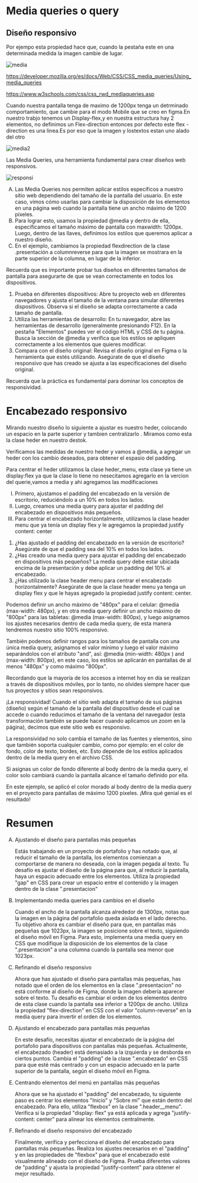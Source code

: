 <h1>Media queries o query</h1>
<h2>Diseño responsivo</h2>
<p>Por ejempo esta propiedad hace que, cuando la pestaña este en una determinada medida la imagen cambie de lugar.</p>

![media](https://github.com/user-attachments/assets/2a83c258-a865-4bc7-b127-80e9c00b3e91)


https://developer.mozilla.org/es/docs/Web/CSS/CSS_media_queries/Using_media_queries

https://www.w3schools.com/css/css_rwd_mediaqueries.asp

<p>Cuando nuestra pantalla tenga de maximo de 1200px tenga un detrminado comportamiento, que cambie para el modo Mobile que se creo en figma.En nuestro trabjo tenemos un Display-flex,y en nuestra estructura hay 2 elementos, no definimos un Flex-direction entonces por defecto  este flex -direction es una linea.Es por eso que la imagen y lostextos estan uno alado del otro </p>

![media2](https://github.com/user-attachments/assets/ddb6d3a7-bf8d-4b92-8c14-0b99fe670e14)


<p>Las Media Queries, una herramienta fundamental para crear diseños web responsivos.</p>

![responsi](https://github.com/user-attachments/assets/c85e3ed1-48ef-4c86-9413-3bf0f68a4756)

<ol type="A">
<li>Las Media Queries nos permiten aplicar estilos específicos a nuestro sitio web dependiendo del tamaño de la pantalla del usuario. En este caso, vimos cómo usarlas para cambiar la disposición de los elementos en una página web cuando la pantalla tiene un ancho máximo de 1200 píxeles.</li>

<li>Para lograr esto, usamos la propiedad @media y dentro de ella, especificamos el tamaño máximo de pantalla con maxwidth: 1200px. Luego, dentro de las llaves, definimos los estilos que queremos aplicar a nuestro diseño.</li>

<li>En el ejemplo, cambiamos la propiedad flexdirection de la clase .presentación a columnreverse para que la imagen se mostrara en la parte superior de la columna, en lugar de la inferior.</li>
</ol>

<p>Recuerda que es importante probar tus diseños en diferentes tamaños de pantalla para asegurarte de que se vean correctamente en todos los dispositivos.</p>

<ol >

<li>Prueba en diferentes dispositivos: Abre tu proyecto web en diferentes navegadores y ajusta el tamaño de la ventana para simular diferentes dispositivos. Observa si el diseño se adapta correctamente a cada tamaño de pantalla.</li>

<li>Utiliza las herramientas de desarrollo: En tu navegador, abre las herramientas de desarrollo (generalmente presionando F12). En la pestaña "Elementos" puedes ver el código HTML y CSS de tu página. Busca la sección de @media y verifica que los estilos se apliquen correctamente a los elementos que quieres modificar.</li>

<li>Compara con el diseño original: Revisa el diseño original en Figma o la herramienta que estés utilizando. Asegúrate de que el diseño responsivo que has creado se ajusta a las especificaciones del diseño original.</li>
</ol>

<p>Recuerda que la práctica es fundamental para dominar los conceptos de responsividad. </p>

<h1>Encabezado responsivo</h1>

<p>Mirando nuestro diseño lo siguiente a ajustar es nuestro heder, colocando un espacio en la parte superior y tambien centralizarlo . Miramos como esta la clase heder en nuestro destok. </p>
<p>Verificamos las medidas de nuestro heder y vamos a @media, a agregar un heder con los cambio deseados, para obtener el espasio del padding. </p>
<p>Para centrar el heder utilizamos la clase heder_menu, esta clase ya tiene un display:flex ya que la clase lo tiene no nesecitamos agregarlo en la vercion del querie,vamos a media y ahi agregamos las modificaciones</p>
<ol type='I'>

<li>Primero, ajustamos el padding del encabezado en la versión de escritorio, reduciéndolo a un 10% en todos los lados.</li>

<li>Luego, creamos una media query para ajustar el padding del encabezado en dispositivos más pequeños.</li>

<li>Para centrar el encabezado horizontalmente, utilizamos la clase header menu que ya tenía un display flex y le agregamos la propiedad justify content: center</li>
</ol>

<ol >
<li>¿Has ajustado el padding del encabezado en la versión de escritorio? Asegúrate de que el padding sea del 10% en todos los lados.</li>

<li>¿Has creado una media query para ajustar el padding del encabezado en dispositivos más pequeños? La media query debe estar ubicada encima de la presentación y debe aplicar un padding del 10% al encabezado.</li>

<li>¿Has utilizado la clase header menu para centrar el encabezado horizontalmente? Asegúrate de que la clase header menu ya tenga un display flex y que le hayas agregado la propiedad justify content: center.</li>

</ol>

<p>Podemos definir un ancho máximo de "480px" para el celular: @media (max-width: 480px), y en otra media query definir un ancho máximo de "800px" para las tabletas: @media (max-width: 800px), y luego asignamos los ajustes necesarios dentro de cada media query, de esta manera tendremos nuestro sitio 100% responsivo.</p>

<p>También podemos definir rangos para los tamaños de pantalla con una única media query, asignamos el valor mínimo y luego el valor máximo separándolos con el atributo "and", así: @media (min-width: 480px ) and (max-width: 800px), en este caso, los estilos se aplicarán en pantallas de al menos "480px" y como máximo "800px".</p>

<p>Recordando que la mayoría de los accesos a internet hoy en día se realizan a través de dispositivos móviles, por lo tanto, no olvides siempre hacer que tus proyectos y sitios sean responsivos.</p>

<p>¡La responsividad! Cuando el sitio web adapta el tamaño de sus páginas (diseño) según el tamaño de la pantalla del dispositivo desde el cual se accede o cuando reducimos el tamaño de la ventana del navegador (esta transformación también se puede hacer cuando aplicamos un zoom en la página), decimos que este sitio web es responsivo.
</P>
<P>La responsividad no solo cambia el tamaño de las fuentes y elementos, sino que también soporta cualquier cambio, como por ejemplo: en el color de fondo, color de texto, bordes, etc. Esto depende de los estilos aplicados dentro de la media query en el archivo CSS.</P>
<p>Si asignas un color de fondo diferente al body dentro de la media query, el color solo cambiará cuando la pantalla alcance el tamaño definido por ella.</P>
<p>En este ejemplo, se aplicó el color morado al body dentro de la media query en el proyecto para pantallas de máximo 1200 píxeles. ¡Mira qué genial es el resultado!</P>

<h1>Resumen</h1>

<ol type="A">

<li>Ajustando el diseño para pantallas más pequeñas

Estás trabajando en un proyecto de portafolio y has notado que, al reducir el tamaño de la pantalla, los elementos comienzan a comportarse de manera no deseada, con la imagen pegada al texto. Tu desafío es ajustar el diseño de la página para que, al reducir la pantalla, haya un espacio adecuado entre los elementos. Utiliza la propiedad "gap" en CSS para crear un espacio entre el contenido y la imagen dentro de la clase ".presentacion"</li>

<li>Implementando media queries para cambios en el diseño

Cuando el ancho de la pantalla alcanza alrededor de 1300px, notas que la imagen en la página del portafolio queda aislada en el lado derecho. Tu objetivo ahora es cambiar el diseño para que, en pantallas más pequeñas que 1023px, la imagen se posicione sobre el texto, siguiendo el diseño móvil en Figma. Para esto, implementa una media query en CSS que modifique la disposición de los elementos de la clase ".presentacion" a una columna cuando la pantalla sea menor que 1023px.</li>

<li>Refinando el diseño responsivo

Ahora que has ajustado el diseño para pantallas más pequeñas, has notado que el orden de los elementos en la clase ".presentacion" no está conforme al diseño de Figma, donde la imagen debería aparecer sobre el texto. Tu desafío es cambiar el orden de los elementos dentro de esta clase cuando la pantalla sea inferior a 1200px de ancho. Utiliza la propiedad "flex-direction" en CSS con el valor "column-reverse" en la media query para invertir el orden de los elementos.</li>

<li>Ajustando el encabezado para pantallas más pequeñas

En este desafío, necesitas ajustar el encabezado de la página del portafolio para dispositivos con pantallas más pequeñas. Actualmente, el encabezado (header) está demasiado a la izquierda y se desborda en ciertos puntos. Cambia el "padding" de la clase ".encabezado" en CSS para que esté más centrado y con un espacio adecuado en la parte superior de la pantalla, según el diseño móvil en Figma.</li>

<li>Centrando elementos del menú en pantallas más pequeñas

Ahora que se ha ajustado el "padding" del encabezado, tu siguiente paso es centrar los elementos "Inicio" y "Sobre mí" que están dentro del encabezado. Para ello, utiliza "flexbox" en la clase ".header__menu". Verifica si la propiedad "display: flex" ya está aplicada y agrega "justify-content: center" para alinear los elementos centralmente.</li>

<li>Refinando el diseño responsivo del encabezado

Finalmente, verifica y perfecciona el diseño del encabezado para pantallas más pequeñas. Realiza los ajustes necesarios en el "padding" y en las propiedades de "flexbox" para que el encabezado esté visualmente alineado con el diseño de Figma. Prueba diferentes valores de "padding" y ajusta la propiedad "justify-content" para obtener el mejor resultado.</li>
</ol>